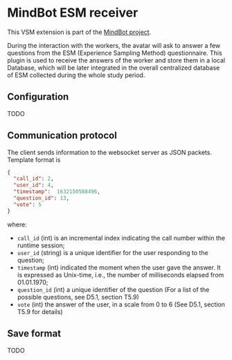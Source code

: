 # MindBot ESM receiver

This VSM extension is part of the [MindBot project](https://www.mindbot.eu).

During the interaction with the workers, the avatar will ask to answer a few questions from the ESM (Experience Sampling Method) questionnaire.
This plugin is used to receive the answers of the worker and store them in a local Database, which will be later integrated in the overall centralized database of ESM collected during the whole study period.

## Configuration

TODO

## Communication protocol

The client sends information to the websocket server as JSON packets.
Template format is

```JSON
{
  "call_id": 2,
  "user_id": 4,
  "timestamp":  1632150588496,
  "question_id": 13,
  "vote": 5
}
```

where:

* `call_id` (int) is an incremental index indicating the call number within the runtime session;
* `user_id` (string) is a unique identifier for the user responding to the question;
* `timestamp` (int) indicated the moment when the user gave the answer. It is expressed as Unix-time, i.e., the number of milliseconds elapsed from 01.01.1970;
* `question_id` (int) a unique identifier of the question (For a list of the possible questions, see D5.1, section T5.9)
* `vote` (int) the answer of the user, in a scale from 0 to 6 (See D5.1, section T5.9 for details)

## Save format

TODO
